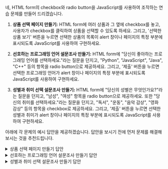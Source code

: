 네, HTML form의 checkbox와 radio button을 JavaScript를 사용하여 조작하는 연습 문제를 만들어 드리겠습니다.

1. **상품 선택 페이지 만들기:** HTML form에 여러 상품과 그 옆에 checkbox를 놓고, 사용자가 checkbox를 클릭하여 상품을 선택할 수 있도록 하세요. 그리고, '선택한 상품 보기' 버튼을 누르면 선택한 상품의 목록이 alert 창이나 페이지의 특정 부분에 표시되도록 JavaScript를 사용하여 구현하세요.

2. **선호하는 프로그래밍 언어 설문조사 만들기:** HTML form에 "당신이 좋아하는 프로그래밍 언어를 선택하세요."라는 질문을 던지고, "Python", "JavaScript", "Java", "C++" 등의 항목을 radio button으로 제공하세요. 그리고, '제출' 버튼을 누르면 선택한 프로그래밍 언어가 alert 창이나 페이지의 특정 부분에 표시되도록 JavaScript를 사용하여 구현하세요.

3. **성별과 취미 선택 설문조사 만들기:** HTML form에 "당신의 성별은 무엇인가요?"라는 질문을 던지고, "남성", "여성" 항목을 radio button으로 제공하세요. 또한 "당신의 취미를 선택하세요."라는 질문을 던지고, "독서", "운동", "음악 감상", "영화 감상" 등의 항목을 checkbox로 제공하세요. 그리고, '제출' 버튼을 누르면 선택한 성별과 취미가 alert 창이나 페이지의 특정 부분에 표시되도록 JavaScript를 사용하여 구현하세요.

아래에 각 문제의 예시 답안을 제공하겠습니다. 답안을 보시기 전에 먼저 문제를 해결해 보시는 것을 추천드립니다.

<details>
<summary>상품 선택 페이지 만들기 답안</summary>

```html
<!DOCTYPE html>
<html>
  <head>
    <title>Product Selection</title>
  </head>
  <body>
    <form id="product-form">
      <label
        ><input
          type="checkbox"
          name="product"
          value="Apple"
        />
        Apple</label
      ><br />
      <label
        ><input
          type="checkbox"
          name="product"
          value="Banana"
        />
        Banana</label
      ><br />
      <label
        ><input
          type="checkbox"
          name="product"
          value="Cherry"
        />
        Cherry</label
      ><br />
      <button
        type="button"
        onclick="showSelectedProducts()"
      >
        Show Selected Products
      </button>
    </form>
    <script>
      function showSelectedProducts() {
        var selectedProducts = [];
        var checkboxes =
          document.querySelectorAll(
            'input[name="product"]:checked'
          );
        for (
          var i = 0;
          i < checkboxes.length;
          i++
        ) {
          selectedProducts.push(
            checkboxes[i].value
          );
        }
        alert(
          "You selected: " +
            selectedProducts.join(", ")
        );
      }
    </script>
  </body>
</html>
```

</details>

<details>
<summary>선호하는 프로그래밍 언어 설문조사 만들기 답안</summary>

```html
<!DOCTYPE html>
<html>
  <head>
    <title>
      Favorite Programming Language Survey
    </title>
  </head>
  <body>
    <form id="language-form">
      <p>
        What's your favorite programming language?
      </p>
      <label
        ><input
          type="radio"
          name="language"
          value="Python"
        />
        Python</label
      ><br />
      <label
        ><input
          type="radio"
          name="language"
          value="JavaScript"
        />
        JavaScript</label
      ><br />
      <label
        ><input
          type="radio"
          name="language"
          value="Java"
        />
        Java</label
      ><br />
      <label
        ><input
          type="radio"
          name="language"
          value="C++"
        />
        C++</label
      ><br />
      <button
        type="button"
        onclick="showSelectedLanguage()"
      >
        Submit
      </button>
    </form>
    <script>
      function showSelectedLanguage() {
        var selectedLanguage =
          document.querySelector(
            'input[name="language"]:checked'
          ).value;
        alert(
          "You selected: " + selectedLanguage
        );
      }
    </script>
  </body>
</html>
```

</details>

<details>
<summary>성별과 취미 선택 설문조사 만들기 답안</summary>

```html
<!DOCTYPE html>
<html>
  <head>
    <title>Gender and Hobby Survey</title>
  </head>
  <body>
    <form id="survey-form">
      <p>What's your gender?</p>
      <label
        ><input
          type="radio"
          name="gender"
          value="Male"
        />
        Male</label
      ><br />
      <label
        ><input
          type="radio"
          name="gender"
          value="Female"
        />
        Female</label
      ><br />
      <p>What's your hobby?</p>
      <label
        ><input
          type="checkbox"
          name="hobby"
          value="Reading"
        />
        Reading</label
      ><br />
      <label
        ><input
          type="checkbox"
          name="hobby"
          value="Sports"
        />
        Sports</label
      ><br />
      <label
        ><input
          type="checkbox"
          name="hobby"
          value="Listening to music"
        />
        Listening to music</label
      ><br />
      <label
        ><input
          type="checkbox"
          name="hobby"
          value="Watching movies"
        />
        Watching movies</label
      ><br />
      <button
        type="button"
        onclick="showSelectedGenderAndHobbies()"
      >
        Submit
      </button>
    </form>
    <script>
      function showSelectedGenderAndHobbies() {
        var selectedGender =
          document.querySelector(
            'input[name="gender"]:checked'
          ).value;

        var selectedHobbies = [];
        var checkboxes =
          document.querySelectorAll(
            'input[name="hobby"]:checked'
          );
        for (
          var i = 0;
          i < checkboxes.length;
          i++
        ) {
          selectedHobbies.push(
            checkboxes[i].value
          );
        }

        alert(
          "You are a " +
            selectedGender +
            " and your hobbies are: " +
            selectedHobbies.join(", ")
        );
      }
    </script>
  </body>
</html>
```

</details>
